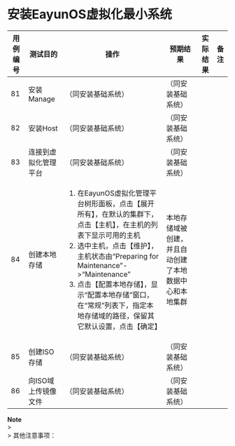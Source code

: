 # 安装EayunOS虚拟化最小系统

|用例编号|测试目的|操作|预期结果|实际结果|备注|
|--------|--------|----|--------|--------|----|
|81      |安装Manage|（同安装基础系统）|（同安装基础系统）|||
|82      |安装Host|（同安装基础系统）|（同安装基础系统）|||
|83      |连接到虚拟化管理平台|（同安装基础系统）|（同安装基础系统）|||
|84      |创建本地存储|<ol><li>在EayunOS虚拟化管理平台树形面板，点击【展开所有】，在默认的集群下，点击【主机】，在主机的列表下显示可用的主机</li><li>选中主机，点击【维护】，主机状态由“Preparing for Maintenance”-\>“Maintenance”</li><li>点击【配置本地存储】，显示“配置本地存储”窗口，在“常规”列表下，指定本地存储域的路径，保留其它默认设置，点击【确定】</li></ol>|本地存储域被创建，并且自动创建了本地数据中心和本地集群|||
|85      |创建ISO存储|（同安装基础系统）|（同安装基础系统）|||
|86      |向ISO域上传镜像文件|（同安装基础系统）|（同安装基础系统）|||\

**Note**<br/>><br/>> 其他注意事项：

